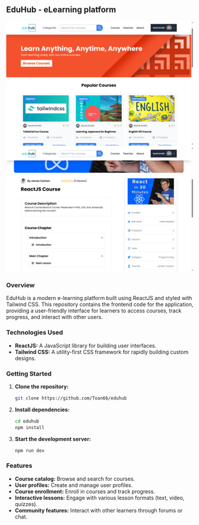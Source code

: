 ## EduHub - eLearning platform

![Eduhub1](public/images/eduhub-demo-1.png)
![Eduhub2](public/images/eduhub-demo-2.png)

### Overview

EduHub is a modern e-learning platform built using ReactJS and styled with Tailwind CSS. This repository contains the frontend code for the application, providing a user-friendly interface for learners to access courses, track progress, and interact with other users.

### Technologies Used

- **ReactJS:** A JavaScript library for building user interfaces.
- **Tailwind CSS:** A utility-first CSS framework for rapidly building custom designs.

### Getting Started

1. **Clone the repository:**
   ```bash
   git clone https://github.com/Toan66/eduhub
   ```
2. **Install dependencies:**
   ```bash
   cd eduhub
   npm install
   ```
3. **Start the development server:**
   ```bash
   npm run dev
   ```

### Features

- **Course catalog:** Browse and search for courses.
- **User profiles:** Create and manage user profiles.
- **Course enrollment:** Enroll in courses and track progress.
- **Interactive lessons:** Engage with various lesson formats (text, video, quizzes).
- **Community features:** Interact with other learners through forums or chat.
